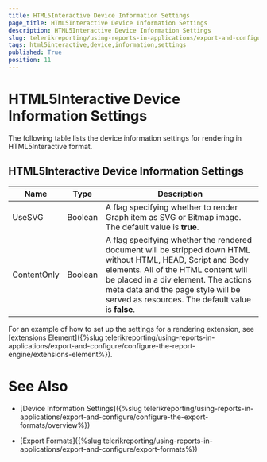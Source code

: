 ```yaml
---
title: HTML5Interactive Device Information Settings
page_title: HTML5Interactive Device Information Settings 
description: HTML5Interactive Device Information Settings
slug: telerikreporting/using-reports-in-applications/export-and-configure/configure-the-export-formats/html5interactive-device-information-settings
tags: html5interactive,device,information,settings
published: True
position: 11
---
```

<style>
table th:first-of-type {
    width: 15%;
}
table th:nth-of-type(2) {
    width: 15%;
}
table th:nth-of-type(3) {
    width: 70%;
}
</style>

# HTML5Interactive Device Information Settings

The following table lists the device information settings for rendering in HTML5Interactive format.

## HTML5Interactive Device Information Settings

|__Name__|__Type__|__Description__|
| ------ | ------ | ------ |
|UseSVG|Boolean|A flag specifying whether to render Graph item as SVG or Bitmap image. The default value is __true__.|
|ContentOnly|Boolean|A flag specifying whether the rendered document will be stripped down HTML without HTML, HEAD, Script and Body elements. All of the HTML content will be placed in a div element. The actions meta data and the page style will be served as resources. The default value is __false__.|

For an example of how to set up the settings for a rendering extension, see [extensions Element]({%slug telerikreporting/using-reports-in-applications/export-and-configure/configure-the-report-engine/extensions-element%}). 

# See Also

* [Device Information Settings]({%slug telerikreporting/using-reports-in-applications/export-and-configure/configure-the-export-formats/overview%})

* [Export Formats]({%slug telerikreporting/using-reports-in-applications/export-and-configure/export-formats%})
